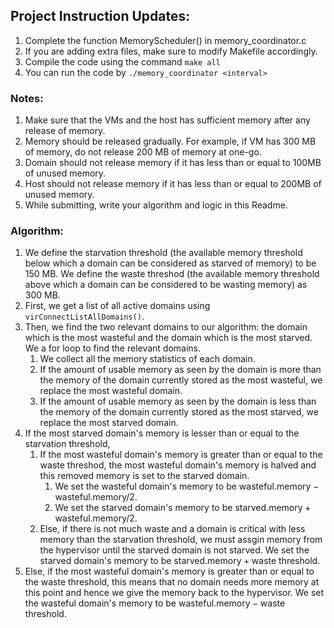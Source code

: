 
## Project Instruction Updates:

1. Complete the function MemoryScheduler() in memory_coordinator.c
2. If you are adding extra files, make sure to modify Makefile accordingly.
3. Compile the code using the command `make all`
4. You can run the code by `./memory_coordinator <interval>`

### Notes:

1. Make sure that the VMs and the host has sufficient memory after any release of memory.
2. Memory should be released gradually. For example, if VM has 300 MB of memory, do not release 200 MB of memory at one-go.
3. Domain should not release memory if it has less than or equal to 100MB of unused memory.
4. Host should not release memory if it has less than or equal to 200MB of unused memory.
5. While submitting, write your algorithm and logic in this Readme.

### Algorithm:

1. We define the starvation threshold (the available memory threshold below which a domain can be considered as starved of memory) to be 150 MB. We define the waste threshod (the available memory threshold above which a domain can be considered to be wasting memory) as 300 MB.
2. First, we get a list of all active domains using `virConnectListAllDomains()`.
3. Then, we find the two relevant domains to our algorithm: the domain which is the most wasteful and the domain which is the most starved. We a for loop to find the relevant domains.
    1. We collect all the memory statistics of each domain.
    2. If the amount of usable memory as seen by the domain is more than the memory of the domain currently stored as the most wasteful, we replace the most wasteful domain.
    3. If the amount of usable memory as seen by the domain is less than the memory of the domain currently stored as the most starved, we replace the most starved domain.
4. If the most starved domain's memory is lesser than or equal to the starvation threshold,
    1. If the most wasteful domain's memory is greater than or equal to the waste threshod, the most wasteful domain's memory is halved and this removed memory is set to the starved domain.
        1. We set the wasteful domain's memory to be $\text{wasteful.memory} - \text{wasteful.memory} / 2$.
        2. We set the starved domain's memory to be $\text{starved.memory} + \text{wasteful.memory} / 2$.
    2. Else, if there is not much waste and a domain is critical with less memory than the starvation threshold, we must assgin memory from the hypervisor until the starved domain is not starved. We set the starved domain's memory to be $\text{starved.memory} + \text{waste threshold}$.
5. Else, if the most wasteful domain's memory is greater than or equal to the waste threshold, this means that no domain needs more memory at this point and hence we give the memory back to the hypervisor. We set the wasteful domain's memory to be $\text{wasteful.memory} - \text{waste threshold}$.